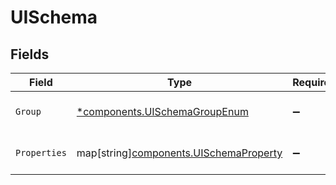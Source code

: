 # UISchema


## Fields

| Field                                                                                 | Type                                                                                  | Required                                                                              | Description                                                                           |
| ------------------------------------------------------------------------------------- | ------------------------------------------------------------------------------------- | ------------------------------------------------------------------------------------- | ------------------------------------------------------------------------------------- |
| `Group`                                                                               | [*components.UISchemaGroupEnum](../../models/components/uischemagroupenum.md)         | :heavy_minus_sign:                                                                    | Group of the UI Schema                                                                |
| `Properties`                                                                          | map[string][components.UISchemaProperty](../../models/components/uischemaproperty.md) | :heavy_minus_sign:                                                                    | Properties of the UI Schema                                                           |